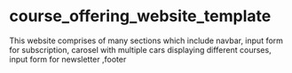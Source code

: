 # course_offering_website_template
 This website comprises of many sections which include navbar, input form for subscription, carosel with multiple cars displaying different courses, input form for newsletter ,footer
